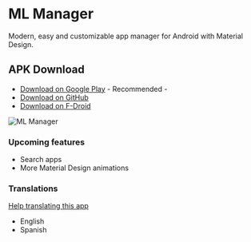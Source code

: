 # ML Manager
Modern, easy and customizable app manager for Android with Material Design.

## APK Download
* [Download on Google Play](https://play.google.com/store/apps/details?id=com.javiersantos.mlmanager) - Recommended -
* [Download on GitHub](https://github.com/javiersantos/MLManager/releases)
* [Download on F-Droid](https://f-droid.org/repository/browse/?fdid=com.javiersantos.mlmanager)

![ML Manager](http://i.imgur.com/B1b84BI.png)

### Upcoming features
* Search apps
* More Material Design animations

### Translations
[Help translating this app](https://crowdin.com/project/ml-manager)
* English
* Spanish
